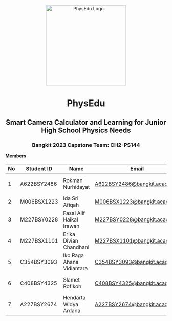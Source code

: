 <p align="center">
  <img width="250" height="250" src="https://github.com/CH2-PS144/.github/assets/104062171/fccb0f25-d35a-44d7-83fa-07626e749892" alt="PhysEdu Logo">
</p>

<div align="center">

# PhysEdu
## Smart Camera Calculator and Learning for Junior High School Physics Needs
### Bangkit 2023 Capstone Team: CH2-PS144

</div>



**Members**

| No | Student ID   | Name                       | Email                             | University                              | Github      |
|----|--------------|----------------------------|-----------------------------------|-----------------------------------------|-------------|
| 1  | A622BSY2486  | Rokman Nurhidayat          | A622BSY2486@bangkit.academy        | Universitas Muhammadiyah Tangerang     | rohmannur02 |
| 2  | M006BSX1223  | Ida Sri Afiqah             | M006BSX1223@bangkit.academy        | Universitas Brawijaya                  | keenaragg   |
| 3  | M227BSY0228  | Fasal Alif Haikal Irawan   | M227BSY0228@bangkit.academy        | Universitas Jember                     | AlifIrawan  |
| 4  | M227BSX1101  | Erika Divian Chandhani     | M227BSX1101@bangkit.academy        | Universitas Jember                     | erikadivian |
| 5  | C354BSY3093  | Iko Raga Ahana Vidiantara  | C354BSY3093@bangkit.academy        | Universitas Muhammadiyah Jember        | ikoraga     |
| 6  | C408BSY4325  | Slamet Rofikoh             | C408BSY4325@bangkit.academy        | Sekolah Tinggi Ilmu Ekonomi Mandala   | -           |
| 7  | A227BSY2674  | Hendarta Widya Ardana      | A227BSY2674@bangkit.academy        | Universitas Jember                     | hendarta0318|
